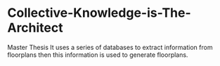 # Collective-Knowledge-is-The-Architect
Master Thesis 
It uses a series of databases to extract information from floorplans 
then this information is used to generate floorplans.
